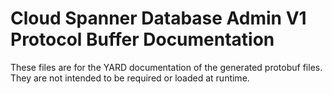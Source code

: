 # Cloud Spanner Database Admin V1 Protocol Buffer Documentation

These files are for the YARD documentation of the generated protobuf files.
They are not intended to be required or loaded at runtime.
